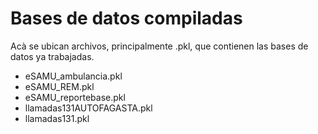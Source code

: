 Bases de datos compiladas
============


Acà se ubican archivos, principalmente .pkl, que contienen las bases de datos ya trabajadas.

- eSAMU_ambulancia.pkl
- eSAMU_REM.pkl
- eSAMU_reportebase.pkl
- llamadas131AUTOFAGASTA.pkl
- llamadas131.pkl

